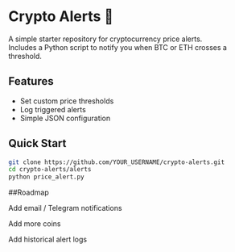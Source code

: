 # Crypto Alerts 🔔

A simple starter repository for cryptocurrency price alerts.  
Includes a Python script to notify you when BTC or ETH crosses a threshold.

## Features
- Set custom price thresholds
- Log triggered alerts
- Simple JSON configuration

## Quick Start
```bash
git clone https://github.com/YOUR_USERNAME/crypto-alerts.git
cd crypto-alerts/alerts
python price_alert.py
```

##Roadmap

 Add email / Telegram notifications

 Add more coins

 Add historical alert logs
